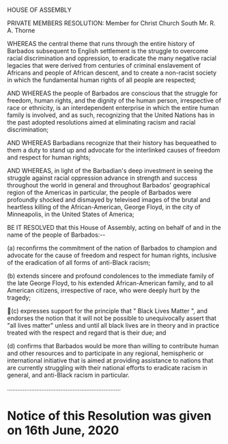HOUSE OF ASSEMBLY

PRIVATE MEMBERS RESOLUTION:
Member for Christ Church South
Mr. R. A. Thorne

WHEREAS  the  central  theme  that  runs  through  the  entire  history  of  Barbados
subsequent to English settlement is the struggle to overcome racial discrimination and
oppression,  to  eradicate  the  many  negative  racial  legacies  that  were  derived  from
centuries  of  criminal  enslavement  of  Africans  and  people  of  African  descent,  and  to
create  a  non-racist  society  in  which  the  fundamental  human  rights  of  all  people  are
respected;

AND  WHEREAS the people of Barbados are conscious that the struggle for freedom,
human rights, and the dignity of the human person, irrespective of race or ethnicity, is
an interdependent enterprise in which the entire human family is involved, and as such,
recognizing  that  the  United  Nations  has  in  the  past  adopted  resolutions  aimed  at
eliminating racism and racial discrimination;

AND WHEREAS  Barbadians  recognize  that  their  history  has  bequeathed  to  them  a
duty  to  stand  up  and  advocate  for  the  interlinked  causes  of  freedom  and  respect  for
human rights;

AND WHEREAS, in light of the Barbadian's deep investment in seeing the struggle
against  racial  oppression  advance in  strength  and  success  throughout  the  world  in
general and throughout Barbados' geographical region of the Americas in particular, the
people of Barbados were profoundly shocked and dismayed by televised images of the
brutal  and  heartless  killing  of  the  African-American,  George  Floyd,  in  the  city  of
Minneapolis, in the United States of America;

BE IT RESOLVED that this House of Assembly, acting on behalf of and in the name
of the people of Barbados:--

(a)  reconfirms  the  commitment  of  the  nation  of  Barbados  to  champion  and
advocate  for  the  cause  of  freedom  and  respect  for  human  rights,  inclusive  of  the
eradication of all forms of anti-Black racism;

(b) extends sincere and profound condolences to the immediate family of the late
George Floyd, to his extended African-American family, and to all American citizens,
irrespective of race, who were deeply hurt by the tragedy;

(c) expresses support for the principle that " Black Lives Matter ", and endorses
the notion that it will not be possible to unequivocally assert that "all lives matter" unless
and until all black lives are in theory and in practice treated with the respect and regard
that is their due; and

(d) confirms that Barbados would be more than willing to contribute human and
other resources and to participate in any regional, hemispheric or international initiative
that is aimed at providing assistance to nations that are currently struggling with their
national efforts to eradicate racism in general, and anti-Black racism in particular.

 …………………………………………………………

# Notice of this Resolution was given on 16th June, 2020

